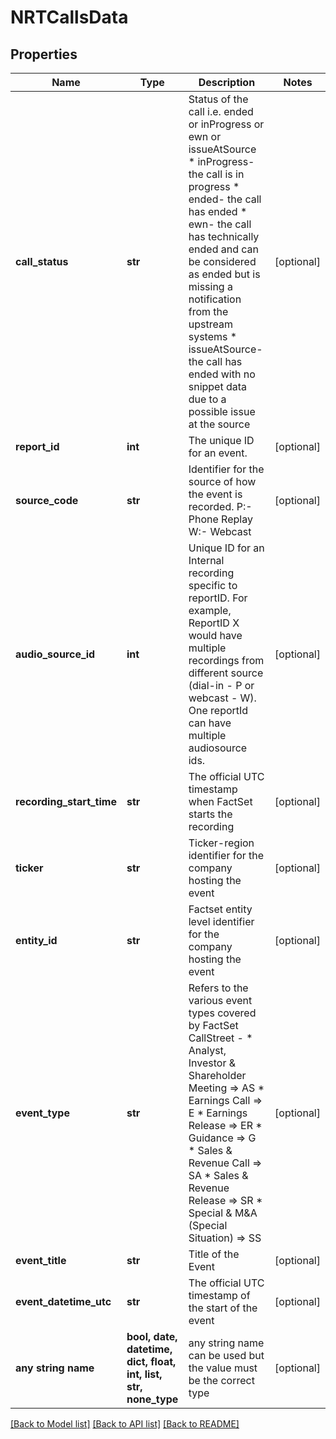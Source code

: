 # NRTCallsData


## Properties
Name | Type | Description | Notes
------------ | ------------- | ------------- | -------------
**call_status** | **str** | Status of the call i.e. ended or inProgress or ewn or issueAtSource  * inProgress- the call is in progress * ended- the call has ended * ewn- the call has technically ended and can be considered as ended but is missing a notification from the upstream systems * issueAtSource- the call has ended with no snippet data due to a possible issue at the source | [optional] 
**report_id** | **int** | The unique ID for an event. | [optional] 
**source_code** | **str** | Identifier for the source of how the event is recorded. P:- Phone Replay W:- Webcast | [optional] 
**audio_source_id** | **int** | Unique ID for an Internal recording specific to reportID. For example, ReportID X would have multiple recordings from different source (dial-in - P or webcast - W). One reportId can have multiple audiosource ids. | [optional] 
**recording_start_time** | **str** | The official UTC timestamp when FactSet starts the recording | [optional] 
**ticker** | **str** | Ticker-region identifier for the company hosting the event | [optional] 
**entity_id** | **str** | Factset entity level identifier for the company hosting the event | [optional] 
**event_type** | **str** | Refers to the various event types covered by FactSet CallStreet - * Analyst, Investor &amp; Shareholder Meeting &#x3D;&gt; AS * Earnings Call &#x3D;&gt; E * Earnings Release &#x3D;&gt; ER * Guidance &#x3D;&gt; G * Sales &amp; Revenue Call &#x3D;&gt; SA * Sales &amp; Revenue Release &#x3D;&gt; SR * Special &amp; M&amp;A (Special Situation) &#x3D;&gt; SS | [optional] 
**event_title** | **str** | Title of the Event | [optional] 
**event_datetime_utc** | **str** | The official UTC timestamp of the start of the event | [optional] 
**any string name** | **bool, date, datetime, dict, float, int, list, str, none_type** | any string name can be used but the value must be the correct type | [optional]

[[Back to Model list]](../README.md#documentation-for-models) [[Back to API list]](../README.md#documentation-for-api-endpoints) [[Back to README]](../README.md)


